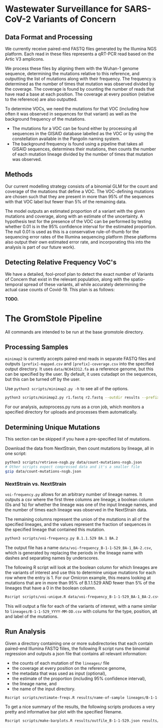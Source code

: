 # Wastewater Surveillance for SARS-CoV-2 Variants of Concern

## Data Format and Processing

We currently receive paired-end FASTQ files generated by the Illumina NGS platform. Each read in these files represents a qRT-PCR read based on the Artic V3 amplicons. 

We process these files by aligning them with the Wuhan-1 genome sequence, determining the mutations relative to this reference, and outputting the list of mutations along with their frequency. The frequency is determined as the number of times that mutation was observed divided by the coverage. The coverage is found by counting the number of reads that have read a base at each position. The coverage at every position (relative to the reference) are also outputted.

To determine VOCs, we need the mutations for that VOC (including how often it was observed in sequences for that variant) as well as the background frequency of the mutations.

- The mutations for a VOC can be found either by processing all sequences in the GISAID database labelled as the VOC or by using the constellation available in the Pangolin naming system.
- The background frequency is found using a pipeline that takes all GISAID sequences, determines their mutations, then counts the number of each mutation lineage divided by the number of times that mutation was observed.

## Methods

Our current modelling strategy consists of a binomial GLM for the count and coverage of the mutations that define a VOC. The VOC-defining mutations are chosen such that they are present in more than 95% of the sequences with that VOC label but fewer than 5% of the remaining data.

The model outputs an estimated proportion of a variant with the given mutations and coverage, along with an estimate of the uncertainty. A hypothesis test for the presence of the VOC can be performed by testing whether 0.01 is in the 95% confidence interval for the estimated proportion. The null 0.01 is used as this is a conservative rule-of-thumb for the sequencing error rates of the Illumina sequencing platform (these platforms also output their own estimated error rate, and incorporating this into the analysis is part of our future work).

## Detecting Relative Frequency VoC's

We have a detailed, fool-proof plan to detect the exact number of Variants of Concern that exist in the relevant population, along with the spatio-temporal spread of these variants, all while accurately determining the actual case counts of Covid-19.
This plan is as follows:

**TODO.**



# The GromStole Pipeline

All commands are intended to be run at the base gromstole directory.

## Processing Samples 

`minimap2` is currently accepts paired-end reads in separate FASTQ files and outputs `[prefix]-mapped.csv` and `[prefix]-coverage.csv` into the specified output directory. It uses `data/NC043312.fa` as a reference genome, but this can be specified by the user. By default, it uses cutadapt on the sequences, but this can be turned off by the user.

Use `python3 scripts/minimap2.py -h` to see all of the options.

```sh
python3 scripts/minimap2.py r1.fastq r2.fastq --outdir results --prefix name-of-sample
```

For our analysis, autoprocess.py runs as a cron job, which monitors a specified directory for uploads and processes them automatically.

## Determining Unique Mutations 

This section can be skipped if you have a pre-specified list of mutations. 

Download the data from NextStrain, then count mutations by lineage, all in one script:

```sh
python3 scripts/retrieve-nsgb.py data/count-mutations-nsgb.json
# Other scripts expect compressed data and it's a smaller file
gzip data/count-mutations-nsgb.json
```


### NextStrain vs. NextStrain

`voi-frequency.py` allows for an arbitrary number of lineage names. It outputs a csv where the first three columns are lineage, a boolean column (0s and 1s) for whether the lineage was one of the input lineage names, and the number of times each lineage was observed in the NextStrain data. 

The remaining columns represent the union of the mutations in all of the specified lineages, and the values represent the fraction of sequences in the specified lineage that contained this mutation.

```sh
python3 scripts/voi-frequency.py B.1.1.529 BA.1 BA.2
```

The output file has a name `data/voi-frequency_B-1-1-529_BA-1_BA-2.csv`, which is generated by replacing the periods in the lineage name with dashes and separating names by underscores.

The following R script will look at the boolean column for which lineages are the variants of interest and use this to determine unique mutations for each row where the entry is 1. For our Omicron example, this means looking at mutations that are in more than 95% of B.1.1.529 AND fewer than 5% of the lineages that have a 0 in the boolean column.

```sh
Rscript scripts/voi-unique.R data/voi-frequency_B-1-1-529_BA-1_BA-2.csv
```

This will output a file for each of the variants of interest, with a name similar to `lineages/B-1-1-529_YYYY-MM-DD.csv` with colums for the type, position, alt and label of the mutations.

## Run Analysis 

Given a directory containing one or more subdirectories that each contain paired-end Illumina FASTQ fiiles, the following R script runs the binomial regression and outputs a json file that contains all relevant information:

- the counts of each mutation of the `lineages/` file
- the coverage at every position on the reference genome, 
- the metadata that was used as input (optional), 
- the estimate of the proportion (including 95% confidence interval), 
- the lineage name, and 
- the name of the input directory.

```sh
Rscript scripts/estimate-freqs.R results/name-of-sample lineages/B-1-1-529_YYYY-MM-DD.csv results/outfile_B-1-1-529.json path/to/metadata.csv
```

To get a nice summary of the results, the following scripts produces a very pretty and informative bar plot with the specified filename.

```sh
Rscript scripts/make-barplots.R results/outfile_B-1-1-529.json results/barplot_B-1-1-529.pdf
```
